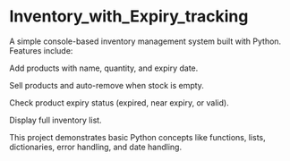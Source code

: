 # Inventory_with_Expiry_tracking
A simple console-based inventory management system built with Python.
Features include:

Add products with name, quantity, and expiry date.

Sell products and auto-remove when stock is empty.

Check product expiry status (expired, near expiry, or valid).

Display full inventory list.

This project demonstrates basic Python concepts like functions, lists, dictionaries, error handling, and date handling.  
